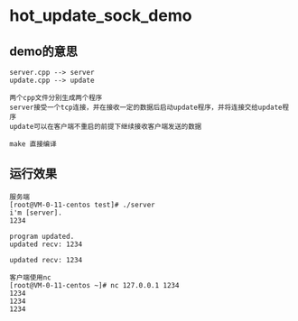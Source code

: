 # hot_update_sock_demo

## demo的意思

    server.cpp --> server
    update.cpp --> update

    两个cpp文件分别生成两个程序
    server接受一个tcp连接，并在接收一定的数据后启动update程序，并将连接交给update程序
    update可以在客户端不重启的前提下继续接收客户端发送的数据

    make 直接编译

## 运行效果

    服务端
    [root@VM-0-11-centos test]# ./server
    i'm [server].
    1234

    program updated.
    updated recv: 1234
    
    updated recv: 1234

    客户端使用nc
    [root@VM-0-11-centos ~]# nc 127.0.0.1 1234
    1234
    1234
    1234